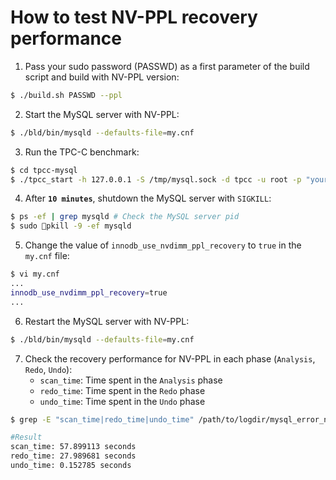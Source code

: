 # How to test NV-PPL recovery performance

1. Pass your sudo password (PASSWD) as a first parameter of the build script and build with NV-PPL version:

```bash
$ ./build.sh PASSWD --ppl
```

2. Start the MySQL server with NV-PPL:

```bash
$ ./bld/bin/mysqld --defaults-file=my.cnf
```

3. Run the TPC-C benchmark:

```bash
$ cd tpcc-mysql
$ ./tpcc_start -h 127.0.0.1 -S /tmp/mysql.sock -d tpcc -u root -p "yourPassword" -w 500 -c 32 -r 0 -l 1800 -i 1 | tee tpcc-result.txt
```

4. After **`10 minutes`**, shutdown the MySQL server with `SIGKILL`:
```bash
$ ps -ef | grep mysqld # Check the MySQL server pid
$ sudo pkill -9 -ef mysqld
```
5. Change the value of `innodb_use_nvdimm_ppl_recovery` to `true` in the `my.cnf` file:
```bash
$ vi my.cnf
...
innodb_use_nvdimm_ppl_recovery=true
...
```
6. Restart the MySQL server with NV-PPL:
```bash
$ ./bld/bin/mysqld --defaults-file=my.cnf
```

7. Check the recovery performance for NV-PPL in each phase (`Analysis`, `Redo`, `Undo`):
	- `scan_time`: Time spent in the `Analysis` phase
	- `redo_time`: Time spent in the `Redo` phase
	- `undo_time`: Time spent in the `Undo` phase
```bash
$ grep -E "scan_time|redo_time|undo_time" /path/to/logdir/mysql_error_nvdimm.log

#Result
scan_time: 57.899113 seconds
redo_time: 27.989681 seconds
undo_time: 0.152785 seconds
```
